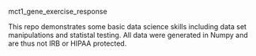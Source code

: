 mct1_gene_exercise_response

This repo demonstrates some basic data science skills including data set manipulations and statistal testing. All data were generated in Numpy and are thus not IRB or HIPAA protected.   
